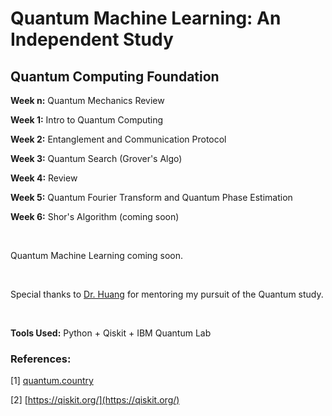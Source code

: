 # Quantum Machine Learning: An Independent Study

## Quantum Computing Foundation
 
**Week n:** Quantum Mechanics Review

**Week 1:** Intro to Quantum Computing

**Week 2:** Entanglement and Communication Protocol

**Week 3:** Quantum Search (Grover's Algo)

**Week 4:** Review

**Week 5:** Quantum Fourier Transform and Quantum Phase Estimation

**Week 6:** Shor's Algorithm (coming soon)

<br>

Quantum Machine Learning coming soon.

<br>

Special thanks to [Dr. Huang](https://danehuang.github.io/index.html) for mentoring my pursuit of the Quantum study.

<br>

**Tools Used:** Python + Qiskit + IBM Quantum Lab

### References:

[1] [quantum.country](https://quantum.country/)

[2] [https://qiskit.org/](https://qiskit.org/)
